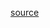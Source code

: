 [source](https://github.com/Lemoncode/react-typescript-samples/blob/master/hooks/04_Callback/src/nameEdit.tsx)